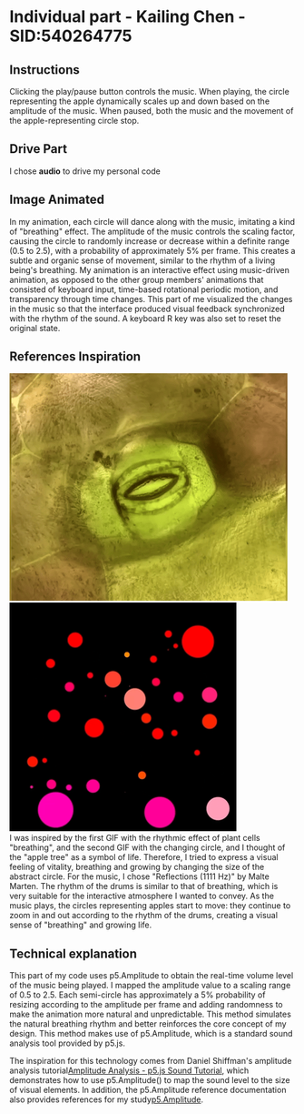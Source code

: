 # Individual part - Kailing Chen - SID:540264775
## Instructions
Clicking the play/pause button controls the music. When playing, the circle representing the apple dynamically scales up and down based on the amplitude of the music. When paused, both the music and the movement of the apple-representing circle stop.
## Drive Part
I chose **audio** to drive my personal code
## Image Animated
In my animation, each circle will dance along with the music, imitating a kind of "breathing" effect. The amplitude of the music controls the scaling factor, causing the circle to randomly increase or decrease within a definite range (0.5 to 2.5), with a probability of approximately 5% per frame. This creates a subtle and organic sense of movement, similar to the rhythm of a living being's breathing.
My animation is an interactive effect using music-driven animation, as opposed to the other group members' animations that consisted of keyboard input, time-based rotational periodic motion, and transparency through time changes. This part of me visualized the changes in the music so that the interface produced visual feedback synchronized with the rhythm of the sound. A keyboard R key was also set to reset the original state.
## References Inspiration
![FruitTree](readmeImages/Plant_Cell_Respiration.GIF)<br/>
![FruitTree](readmeImages/Circular_Breathing.GIF)<br/>
I was inspired by the first GIF with the rhythmic effect of plant cells "breathing", and the second GIF with the changing circle, and I thought of the "apple tree" as a symbol of life. Therefore, I tried to express a visual feeling of vitality, breathing and growing by changing the size of the abstract circle. For the music, I chose "Reflections (1111 Hz)" by Malte Marten. The rhythm of the drums is similar to that of breathing, which is very suitable for the interactive atmosphere I wanted to convey. As the music plays, the circles representing apples start to move: they continue to zoom in and out according to the rhythm of the drums, creating a visual sense of "breathing" and growing life.
## Technical explanation
This part of my code uses p5.Amplitude to obtain the real-time volume level of the music being played. I mapped the amplitude value to a scaling range of 0.5 to 2.5. Each semi-circle has approximately a 5% probability of resizing according to the amplitude per frame and adding randomness to make the animation more natural and unpredictable. This method simulates the natural breathing rhythm and better reinforces the core concept of my design. This method makes use of p5.Amplitude, which is a standard sound analysis tool provided by p5.js.

The inspiration for this technology comes from Daniel Shiffman's amplitude analysis tutorial[Amplitude Analysis - p5.js Sound Tutorial](https://www.youtube.com/watch?v=NCCHQwNAN6Y&t=244s), which demonstrates how to use p5.Amplitude() to map the sound level to the size of visual elements. In addition, the p5.Amplitude reference documentation also provides references for my study[p5.Amplitude](https://p5js.org/reference/p5.sound/p5.Amplitude/?utm_source=chatgpt.com).
